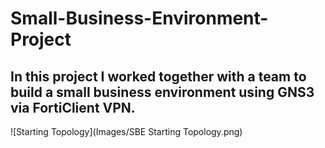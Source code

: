 # Small-Business-Environment-Project
## In this project I worked together with a team to build a small business environment using GNS3 via FortiClient VPN.
![Starting Topology](Images/SBE Starting Topology.png)
